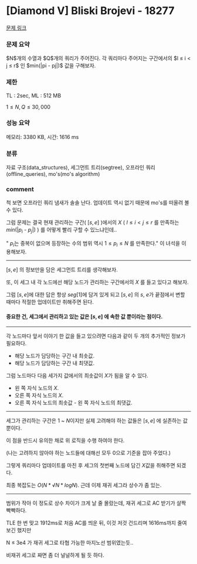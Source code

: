 
# [Diamond V] Bliski Brojevi - 18277

[문제 링크](https://www.acmicpc.net/problem/18277)

### 문제 요약

<p> $N$개의 수열과 $Q$개의 쿼리가 주어진다. 각 쿼리마다 주어지는 구간에서의 $l ≤ i < j ≤ r$ 인 $min(|pi - pj|)$ 값을 구해보자. </p>

### 제한

TL : 2sec, ML : 512 MB

$1 ≤ N, Q ≤ 30,000$

### 성능 요약

메모리: 3380 KB, 시간: 1616 ms

### 분류

자료 구조(data_structures), 세그먼트 트리(segtree), 오프라인 쿼리(offline_queries), mo's(mo's algorithm)

### comment

척 보면 오프라인 쿼리 냄새가 솔솔 난다. 업데이트 역시 없기 때문에 mo's를 떠올려 볼 수 있다.

그럼 문제는 결국 현재 관리하는 구간( $[s, e]$ )에서의 $X$ ( $l ≤ i < j ≤ r$ 를 만족하는 $min(|p_i$ - $p_j|)$ ) 를 어떻게 빨리 구할 수 있느냐인데..

" $p_i$는 중복이 없으며 등장하는 수의 범위 역시 $1 ≤ p_i ≤ N$ 를 만족한다." 이 녀석을 이용해보자.

-----------------------------------------------------------------------------------------------------------------------------------------------------------------------

$[s, e]$ 의 정보만을 담은 세그먼트 트리를 생각해보자.

또, 이 세그 내 각 노드에선 해당 노드가 관리하는 구간에서의 $X$ 를 들고 있다고 해보자.

그럼 $[s, e]$에 대한 답은 항상 $seg[1]$에 담겨 있게 되고 $[s, e]$ 의 $s$, $e$가 끝점에서 변할 때마다 적절한 업데이트만 취해주면 된다.

#### 중요한 건, 세그에서 관리하고 있는 값은 $[s, e]$ 에 속한 값 뿐이라는 점이다.

-----------------------------------------------------------------------------------------------------------------------------------------------------------------------

각 노드마다 앞서 이야기 한 값을 들고 있으려면 다음과 같이 두 개의 추가적인 정보가 필요하다.

* 해당 노드가 담당하는 구간 내 최솟값.
* 해당 노드가 담당하는 구간 내 최댓값.

그럼 노드마다 다음 세가지 값에서의 최솟값이 $X$가 됨을 알 수 있다.

* 왼 쪽 자식 노드의 $X$.
* 오른 쪽 자식 노드의 $X$.
* 오른 쪽 자식 노드의 최솟값 - 왼 쪽 자식 노드의 최댓값.

-----------------------------------------------------------------------------------------------------------------------------------------------------------------------

세그가 관리하는 구간은 $1$ ~ $N$이지만 실제 고려해야 하는 값들은 $[s, e]$ 에 실존하는 값 뿐이다.

이 점을 반드시 유의한 채로 위 로직을 수행 하여야 한다.

(나는 고려하지 않아야 하는 노드들에 대해선 모두 $0$으로 기준을 잡아 주었다.)

그렇게 쿼리마다 업데이트를 마친 후 세그의 첫번째 노드에 담긴 $X$값을 취해주면 되겠다.

최종 복잡도는 $O(N * √N * logN)$. 근데 이제 재귀 세그라 상수가 좀 있는.

-----------------------------------------------------------------------------------------------------------------------------------------------------------------------

범위가 작아 이 정도로 상수 차이가 크게 날 줄 몰랐는데, 재귀 세그로 AC 받기가 살짝 빡빡하다.

TLE 한 번 맞고 1912ms로 처음 AC를 띄운 뒤, 이것 저것 건드리며 1616ms까지 줄여보긴 했지만

N ≤ 3e4 가 재귀 세그로 타협 가능한 마지노선 범위였는듯..

비재귀 세그로 짜면 좀 더 널널하게 될 듯 하다.
